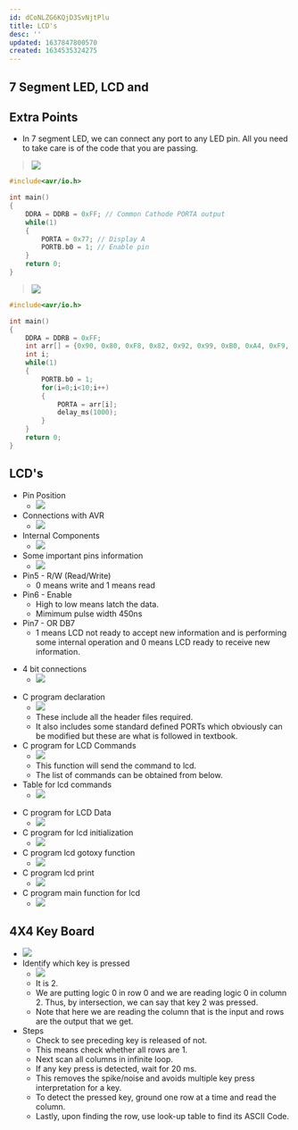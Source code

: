 ```yaml
---
id: dCoNLZG6KQjD3SvNjtPlu
title: LCD's
desc: ''
updated: 1637847800570
created: 1634535324275
---
```



## 7 Segment LED, LCD and 

## Extra Points
* In 7 segment LED, we can connect any port to any LED pin. All you need to take care is of the code that you are passing.

> ![](/assets/images/2021-10-18-11-18-49.png)

```c
#include<avr/io.h>

int main() 
{
    DDRA = DDRB = 0xFF; // Common Cathode PORTA output
    while(1)
    {
        PORTA = 0x77; // Display A
        PORTB.b0 = 1; // Enable pin
    }
    return 0;
}
```

> ![](/assets/images/2021-10-18-11-28-58.png)

```c
#include<avr/io.h>

int main()
{
    DDRA = DDRB = 0xFF;
    int arr[] = {0x90, 0x80, 0xF8, 0x82, 0x92, 0x99, 0xB0, 0xA4, 0xF9, 0xC0}
    int i;
    while(1)
    {
        PORTB.b0 = 1;
        for(i=0;i<10;i++)
        {
            PORTA = arr[i];
            delay_ms(1000);
        }
    }
    return 0;
}
```

## LCD's

- Pin Position
  - ![](/assets/images/2021-10-18-11-46-36.png)
- Connections with AVR
  - ![](/assets/images/2021-10-18-11-47-39.png)
- Internal Components
  - ![](/assets/images/2021-10-18-11-49-03.png)
- Some important pins information
  - ![](/assets/images/2021-10-18-11-50-21.png)
- Pin5 - R/W (Read/Write)
  - 0 means write and 1 means read
- Pin6 - Enable
  - High to low means latch the data.
  - Mimimum pulse width 450ns
- Pin7 - OR DB7
  - 1 means LCD not ready to accept new information and is performing some internal operation and 0 means LCD ready to receive new information.
* 4 bit connections
  * ![](/assets/images/2021-11-03-16-55-42.png)
- C program declaration
  - ![](/assets/images/2021-10-18-11-54-05.png)
  * These include all the header files required.
  * It also includes some standard defined PORTs which obviously can be modified but these are what is followed in textbook.
- C program for LCD Commands
  - ![](/assets/images/2021-10-18-11-56-02.png)
  * This function will send the command to lcd.
  * The list of commands can be obtained from below.
- Table for lcd commands
  - ![](/assets/images/2021-10-18-11-57-33.png)
* C program for LCD Data
  * ![](/assets/images/2021-11-25-19-10-07.png)
* C program for lcd initialization
  * ![](/assets/images/2021-11-03-17-01-18.png)
* C program lcd gotoxy function
  * ![](/assets/images/2021-11-03-17-03-01.png)
* C program lcd print
  * ![](/assets/images/2021-11-03-17-03-35.png)
* C program main function for lcd
  * ![](/assets/images/2021-11-03-17-02-23.png)

## 4X4 Key Board
* ![](/assets/images/2021-11-03-17-04-40.png)
* Identify which key is pressed
  * ![](/assets/images/2021-11-03-17-05-47.png)
  * It is 2.
  * We are putting logic 0 in row 0 and we are reading logic 0 in column 2. Thus, by intersection, we can say that key 2 was pressed.
  * Note that here we are reading the column that is the input and rows are the output that we get.
* Steps
  * Check to see preceding key is released of not.
  * This means check whether all rows are 1.
  * Next scan all columns in infinite loop.
  * If any key press is detected, wait for 20 ms.
  * This removes the spike/noise and avoids multiple key press interpretation for a key.
  * To detect the pressed key, ground one row at a time and read the column.
  * Lastly, upon finding the row, use look-up table to find its ASCII Code.
